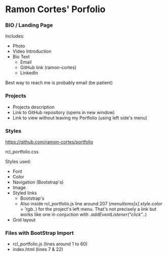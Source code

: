 # Ramon Cortes' Porfolio

### BIO / Landing Page

Includes:

- Photo
- Video Introduction
- Bio Text
  - Email
  - GitHub link (ramon-cortes)
  - LinkedIn
 
Best way to reach me is probably email (be patient)
 
### Projects

- Projects description
- Link to GitHub repository (opens in new window)
- Link to view without leaving my Portfolio (using left side's menu)

### Styles

https://github.com/ramon-cortes/portfolio

rcl_portfolio.css

Styles used:

- Font
- Color
- Navigation (Bootstrap's)
- Image
- Styled links
  - Bootstrap's
  - Also inside rcl_portfolio.js line around 207 (*menuItems[x].style.color = 'rgb..*) for the project's left menu. That's not precisely a link *<a>* but works like one in conjuction with *.addEventListener("click"..*)
- Grid layout

### Files with BootStrap Import

- rcl_portfolio.js (lines around 1 to 60)
- index.html (lines 7 & 22)

